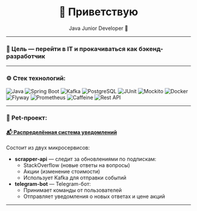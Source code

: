<h1 align="center">👋 Приветствую </h1>

<p align="center">
  Java Junior Developer  🚀
</p>

---

###  🔭 Цель — перейти в IT и прокачиваться как бэкенд-разработчик

---

### ⚙️ Стек технологий:

![Java](https://img.shields.io/badge/Java-ED8B00?style=for-the-badge&logo=java&logoColor=white)
![Spring Boot](https://img.shields.io/badge/Spring_Boot-6DB33F?style=for-the-badge&logo=springboot&logoColor=white)
![Kafka](https://img.shields.io/badge/Kafka-231F20?style=for-the-badge&logo=apachekafka&logoColor=white)
![PostgreSQL](https://img.shields.io/badge/PostgreSQL-316192?style=for-the-badge&logo=postgresql&logoColor=white)
![JUnit](https://img.shields.io/badge/JUnit-25A162?style=for-the-badge&logo=tesla&logoColor=white)
![Mockito](https://img.shields.io/badge/Mockito-FFCA28?style=for-the-badge&logo=android&logoColor=white)
![Docker](https://img.shields.io/badge/Docker-2496ED?style=for-the-badge&logo=docker&logoColor=white)
![Flyway](https://img.shields.io/badge/Flyway-CC0000?style=for-the-badge&logo=flyway&logoColor=white)
![Prometheus](https://img.shields.io/badge/Prometheus-E6522C?style=for-the-badge&logo=prometheus&logoColor=white)
![Caffeine](https://img.shields.io/badge/Caffeine-7C4DFF?style=for-the-badge)
![Rest API](https://img.shields.io/badge/REST-02569B?style=for-the-badge&logo=rest&logoColor=white)


---

### 📌 Pet-проект:

#### [📬 Распределённая система уведомлений](https://github.com/IvanMorozov2000/project-bot-api/tree/master)

Состоит из двух микросервисов:
- **scrapper-api** — следит за обновлениями по подпискам:
  - StackOverflow (новые ответы на вопросы)
  - Акции (изменение стоимости)
  - Использует Kafka для отправки событий
- **telegram-bot** — Telegram-бот:
  - Принимает команды от пользователей
  - Отправляет уведомления о новых ответах и цене акций



---







